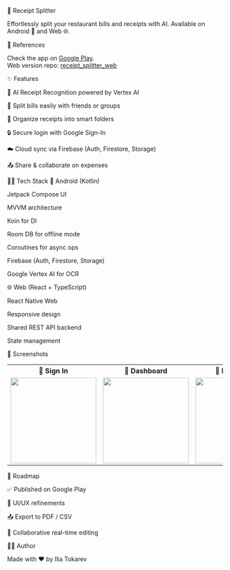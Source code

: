 🧾 Receipt Splitter

Effortlessly split your restaurant bills and receipts with AI.
Available on Android 📱 and Web 🌐.

📖 References

Check the app on [Google Play](https://play.google.com/store/apps/details?id=com.iliatokarev.receipt_splitter_kmp).  
Web version repo: [receipt_splitter_web](https://github.com/Tokarev-IP/receipt_splitter_web)


✨ Features

📸 AI Receipt Recognition powered by Vertex AI

👥 Split bills easily with friends or groups

📂 Organize receipts into smart folders

🔒 Secure login with Google Sign-In

☁️ Cloud sync via Firebase (Auth, Firestore, Storage)

📤 Share & collaborate on expenses

🧑‍💻 Tech Stack
📱 Android (Kotlin)

Jetpack Compose UI

MVVM architecture

Koin for DI

Room DB for offline mode

Coroutines for async ops

Firebase (Auth, Firestore, Storage)

Google Vertex AI for OCR

🌐 Web (React + TypeScript)

React Native Web

Responsive design

Shared REST API backend

State management

📸 Screenshots
<table> <tr> <th>🔐 Sign In</th> <th>📂 Dashboard</th> <th>🧾 Folder View</th> <th>👥 Split (All)</th> <th>👤 Split (Single)</th> <th>📝 Edit Receipt</th> </tr> <tr> <td><img src="https://github.com/user-attachments/assets/06e424cc-6fd2-4cb0-ba9c-9bef587a38b3" width="200"/></td> <td><img src="https://github.com/user-attachments/assets/a4cf6392-17c3-4dd2-834a-7d445994b945" width="200"/></td> <td><img src="https://github.com/user-attachments/assets/38a5d557-5eea-4719-9e58-3321d4fccfa6" width="200"/></td> <td><img src="https://github.com/user-attachments/assets/a08e9d09-6bae-47e7-bf3d-f85f552d73cf" width="200"/></td> <td><img src="https://github.com/user-attachments/assets/a87a027b-f008-4594-9fe6-32c8858387f0" width="200"/></td> <td><img src="https://github.com/user-attachments/assets/e5854224-90c3-415f-b7ce-5d410d9195ba" width="200"/></td> </tr> </table>
🚧 Roadmap

✅ Published on Google Play

🔄 UI/UX refinements

📤 Export to PDF / CSV

🤝 Collaborative real-time editing

👨‍💻 Author

Made with ❤️ by Ilia Tokarev
